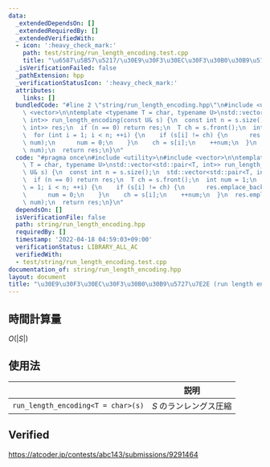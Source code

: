 ```yaml
---
data:
  _extendedDependsOn: []
  _extendedRequiredBy: []
  _extendedVerifiedWith:
  - icon: ':heavy_check_mark:'
    path: test/string/run_length_encoding.test.cpp
    title: "\u6587\u5B57\u5217/\u30E9\u30F3\u30EC\u30F3\u30B0\u30B9\u5727\u7E2E"
  _isVerificationFailed: false
  _pathExtension: hpp
  _verificationStatusIcon: ':heavy_check_mark:'
  attributes:
    links: []
  bundledCode: "#line 2 \"string/run_length_encoding.hpp\"\n#include <utility>\n#include\
    \ <vector>\n\ntemplate <typename T = char, typename U>\nstd::vector<std::pair<T,\
    \ int>> run_length_encoding(const U& s) {\n  const int n = s.size();\n  std::vector<std::pair<T,\
    \ int>> res;\n  if (n == 0) return res;\n  T ch = s.front();\n  int num = 1;\n\
    \  for (int i = 1; i < n; ++i) {\n    if (s[i] != ch) {\n      res.emplace_back(ch,\
    \ num);\n      num = 0;\n    }\n    ch = s[i];\n    ++num;\n  }\n  res.emplace_back(ch,\
    \ num);\n  return res;\n}\n"
  code: "#pragma once\n#include <utility>\n#include <vector>\n\ntemplate <typename\
    \ T = char, typename U>\nstd::vector<std::pair<T, int>> run_length_encoding(const\
    \ U& s) {\n  const int n = s.size();\n  std::vector<std::pair<T, int>> res;\n\
    \  if (n == 0) return res;\n  T ch = s.front();\n  int num = 1;\n  for (int i\
    \ = 1; i < n; ++i) {\n    if (s[i] != ch) {\n      res.emplace_back(ch, num);\n\
    \      num = 0;\n    }\n    ch = s[i];\n    ++num;\n  }\n  res.emplace_back(ch,\
    \ num);\n  return res;\n}\n"
  dependsOn: []
  isVerificationFile: false
  path: string/run_length_encoding.hpp
  requiredBy: []
  timestamp: '2022-04-18 04:59:03+09:00'
  verificationStatus: LIBRARY_ALL_AC
  verifiedWith:
  - test/string/run_length_encoding.test.cpp
documentation_of: string/run_length_encoding.hpp
layout: document
title: "\u30E9\u30F3\u30EC\u30F3\u30B0\u30B9\u5727\u7E2E (run length encoding)"
---
```



## 時間計算量

$O(\lvert S \rvert)$


## 使用法

||説明|
|:--:|:--:|
|`run_length_encoding<T = char>(s)`|$S$ のランレングス圧縮|


## Verified

https://atcoder.jp/contests/abc143/submissions/9291464
